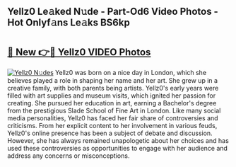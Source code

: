 ## Yellz0 Le𝚊ked N𝚞de - Part-Od6 Video Photos - Hot Onlyf𝚊ns Le𝚊ks BS6kp

# <h2><a href="http://ac32982.deff.icu/?id=Yellz0">🔗 New 👉🔴 Yellz0 VIDEO Photos</a></h2>

[![Yellz0 N𝚞des](https://i.imgur.com/rIISA9y.gif)](http://ac32982.deff.icu/?id=Yellz0)
Yellz0 was born on a nice day in London, which she believes played a role in shaping her name and her art. She grew up in a creative family, with both parents being artists. Yellz0's early years were filled with art supplies and museum visits, which ignited her passion for creating. She pursued her education in art, earning a Bachelor's degree from the prestigious Slade School of Fine Art in London. Like many social media personalities, Yellz0 has faced her fair share of controversies and criticisms. From her explicit content to her involvement in various feuds, Yellz0's online presence has been a subject of debate and discussion. However, she has always remained unapologetic about her choices and has used these controversies as opportunities to engage with her audience and address any concerns or misconceptions.
